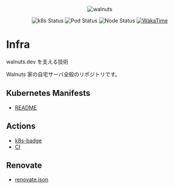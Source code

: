 <p align="center">
    <img src="https://avatars.githubusercontent.com/u/60650857" alt="walnuts" max-height="100px" width="auto" />
</p>

<p align="center">
  <img src="https://walnuts1018.github.io/infra/k8sStatus.svg" alt="k8s Status" />
  <img src="https://walnuts1018.github.io/infra/podStatus.svg" alt="Pod Status" />
  <img src="https://walnuts1018.github.io/infra/nodeStatus.svg" alt="Node Status" />
  <a href="https://wakatime.com/badge/user/981e52dd-a7ab-4b00-9a71-125be9dc2de6/project/07d86b66-ede6-45aa-a456-0985d4aed1a9" alt="WakaTime">
      <img src="https://wakatime.com/badge/user/981e52dd-a7ab-4b00-9a71-125be9dc2de6/project/07d86b66-ede6-45aa-a456-0985d4aed1a9.svg" alt="WakaTime" />
  </a>
</p>

# Infra

walnuts.dev を支える技術

Walnuts 家の自宅サーバ全般のリポジトリです。

## Kubernetes Manifests

- [README](./k8s/README.md)

## Actions

- [k8s-badge](./.github/workflows/badge.yaml)
- [CI](./.github/workflows/k8s.yaml)

## Renovate

- [renovate.json](./renovate.json5) 
